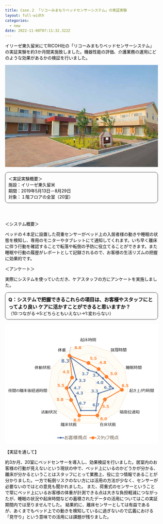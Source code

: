 ```yaml
---
title: Case.２ 「リコーみまもりベッドセンサーシステム」の実証実験
layout: full-width
categories:
  - new
date: 2022-11-08T07:11:32.322Z
---
```

<span style="color: #000000; font-size: 14px;" data-mce-style="color: #000000; font-size: 14px;">イリーゼ東久留米にてRICOH社の「リコーみまもりベッドセンサーシステム」の実証実験を約3か月間実施致しました。機器性能の評価、介護業務の運用にどのような効果があるかの検証を行いました。</span>

![](/images/image.jpg)

<div style="padding: 10px; margin-bottom: 10px; border: 1px solid #333333; border-radius: 10px;" data-mce-style="padding: 10px; margin-bottom: 10px; border: 1px solid #333333; border-radius: 10px;"><span style="font-size: 14px; color: #000000;" data-mce-style="font-size: 14px; color: #000000;">＜実証実験概要＞</span><br> <span style="font-size: 14px; color: #000000;" data-mce-style="font-size: 14px; color: #000000;">施設：イリーゼ東久留米</span><br> <span style="font-size: 14px; color: #000000;" data-mce-style="font-size: 14px; color: #000000;">期間：2019年5月13日－8月29日</span><br> <span style="font-size: 14px; color: #000000;" data-mce-style="font-size: 14px; color: #000000;">対象：１階フロアの全室（20室）</span></div><br>

<img src="https://image.jimcdn.com/app/cms/image/transf/none/path/s96da70f606bae585/image/i44135782bc476373/version/1573110229/image.png" data-orig-width="652" data-orig-height="310" alt="" style="height: 356.069px;">

<span style="color: #000000; font-size: 14px;" data-mce-style="color: #000000; font-size: 14px;">＜システム概要＞</span>

<span style="color: #000000; font-size: 14px;" data-mce-style="color: #000000; font-size: 14px;">ベッドの４本足に設置した荷重センサーがベッド上の入居者様の動きや睡眠の状態を検知し、専用のモニターやタブレットにて通知してくれます。いち早く離床に伴う行動を確認することで転落や転倒の予防に役立てることができます。また睡眠や行動の履歴がレポートとして記録されるので、お客様の生活リズムの把握に効果的です。</span>

<p style="text-align: left;" data-mce-style="text-align: left;"><span style="color: #000000; font-size: 14px;" data-mce-style="color: #000000; font-size: 14px;">＜アンケート＞</span></p>

<span style="color: #000000; font-size: 14px;" data-mce-style="color: #000000; font-size: 14px;">実際にシステムを使っていただき、ケアスタッフの方にアンケートを実施しました。</span><div style="padding: 10px; margin-bottom: 10px; border: 1px solid #333333; border-radius: 10px;" data-mce-style="padding: 10px; margin-bottom: 10px; border: 1px solid #333333; border-radius: 10px;"><strong><span style="font-size: 16px; color: #000000;" data-mce-style="font-size: 16px; color: #000000;">Q：システムで把握できるこれらの項目は、お客様やスタッフにとってより良い ケアに活かすことができると思いますか？</span></strong><br> <span style="font-size: 14px; color: #000000;" data-mce-style="font-size: 14px; color: #000000;">（10:つながる→5:どちらともいえない→1:変わらない）</span></div>



![](/images/image-4-.png)

<span style="color: #000000; font-size: 14px;" data-mce-style="color: #000000; font-size: 14px;">【実証を通して】</span>

<span style="color: #000000; font-size: 14px;" data-mce-style="color: #000000; font-size: 14px;">約3か月、20室にベッドセンサーを導入し、効果検証を行いました。居室内のお客様の行動が見えないという現状の中で、ベッド上にいるのかどうかが分かる、離床が分かるということはスタッフにとって業務上、役に立つ情報であることが分かりました。一方で転倒リスクのない方には活用の方法が少なく、センサーが必要ないのではとの意見も聞かれました。 また、荷重式のセンサーということで常にベッド上にいるお客様の体重が計測できる点は大きな負担軽減につながったが、睡眠の状況や起床時間などの蓄積されたデータの活用についてはこの実証期間内では至りませんでした。 結果的に、離床センサーとしては有益であるが、あくまでもベッド上での動きを検知しているに過ぎないので広義における「見守り」という意味での活用には課題が残りました。</span>